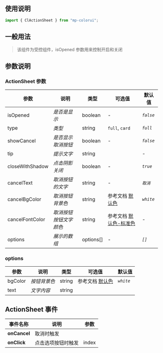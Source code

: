 ## 使用说明

```jsx
import { ClActionSheet } from "mp-colorui";
```

## 一般用法

> 该组件为受控组件，isOpened 参数用来控制开启和关闭

<CodeShow componentName='actionSheet' />

## 参数说明

### ActionSheet 参数

| 参数            | 说明                   | 类型      | 可选值                                          | 默认值    |
| --------------- | ---------------------- | --------- | ----------------------------------------------- | --------- |
| isOpened        | _是否是显示_           | boolean   | -                                               | _`false`_ |
| type            | _类型_                 | string    | `full`, `card`                                  | _`full`_  |
| showCancel      | _是否显示取消按钮_     | boolean   | -                                               | _`false`_ |
| tip             | _提示文字_             | string    |                                                 | -         |
| closeWithShadow | _点击阴影关闭_         | boolean   | -                                               | _`true`_  |
| cancelText      | _取消按钮的文字_       | string    | -                                               | _`取消`_  |
| cancelBgColor   | _取消按钮背景色_       | string    | 参考文档 [默认色](/home/color)                  | _`white`_ |
| cancelFontColor | _取消按钮按钮文字颜色_ | string    | 参考文档 [默认色-标准色](/home/color#标准色) | -         |
| options         | _展示的数组_           | options[] | -                                               | _`[]`_    |

### options

| 参数    | 说明         | 类型   | 可选值                         | 默认值    |
| ------- | ------------ | ------ | ------------------------------ | --------- |
| bgColor | _按钮背景色_ | string | 参考文档 [默认色](/home/color) | _`white`_ |
| text    | _文字内容_   | string |                                |           |

## ActionSheet 事件

| 事件名称     | 说明               | 参数  |
| ------------ | ------------------ | ----- |
| **onCancel** | 取消时触发         |       |
| **onClick**  | 点击选项按钮时触发 | index |

<FloatPhone url="https://yinliangdream.github.io/mp-colorui-h5-demo/#/pages/components/actionSheet/index" />
